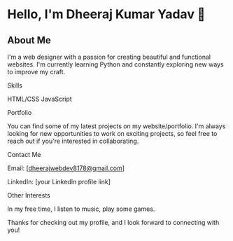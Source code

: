 # Hello, I'm Dheeraj Kumar Yadav 👋

## About Me

I'm a web designer with a passion for creating beautiful and functional websites. I'm currently learning Python and constantly exploring new ways to improve my craft.

Skills

HTML/CSS
JavaScript

Portfolio

You can find some of my latest projects on my website/portfolio. I'm always looking for new opportunities to work on exciting projects, so feel free to reach out if you're interested in collaborating.

Contact Me

Email: [dheerajwebdev8178@gmail.com]

LinkedIn: [your LinkedIn profile link]

Other Interests

In my free time, I listen to music, play some games.

Thanks for checking out my profile, and I look forward to connecting with you!
